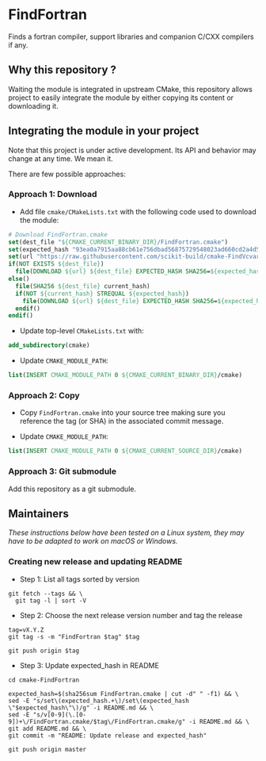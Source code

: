 FindFortran
===========

Finds a fortran compiler, support libraries and companion C/CXX compilers if any.


## Why this repository ?

Waiting the module is integrated in upstream CMake, this repository allows project 
to easily integrate the module by either copying its content or downloading it.

## Integrating the module in your project

Note that this project is under active development. Its API and behavior may change at any time. We mean it.

There are few possible approaches:

### Approach 1: Download

* Add file `cmake/CMakeLists.txt` with the following code used to download the module:

```cmake
# Download FindFortran.cmake
set(dest_file "${CMAKE_CURRENT_BINARY_DIR}/FindFortran.cmake")
set(expected_hash "93ea0a7915aa88cb61e756dbad56875729548023ad660cd2a4d5019e906cbf2d")
set(url "https://raw.githubusercontent.com/scikit-build/cmake-FindVcvars/v0.1/FindFortran.cmake")
if(NOT EXISTS ${dest_file})
  file(DOWNLOAD ${url} ${dest_file} EXPECTED_HASH SHA256=${expected_hash})
else()
  file(SHA256 ${dest_file} current_hash)
  if(NOT ${current_hash} STREQUAL ${expected_hash})
    file(DOWNLOAD ${url} ${dest_file} EXPECTED_HASH SHA256=${expected_hash})
  endif()
endif()
```

* Update top-level `CMakeLists.txt` with:

```cmake
add_subdirectory(cmake)
```

* Update `CMAKE_MODULE_PATH`:

```cmake
list(INSERT CMAKE_MODULE_PATH 0 ${CMAKE_CURRENT_BINARY_DIR}/cmake)
```


### Approach 2: Copy

* Copy `FindFortran.cmake` into your source tree making sure you reference the tag (or SHA) in the associated
  commit message.

* Update `CMAKE_MODULE_PATH`:

```cmake
list(INSERT CMAKE_MODULE_PATH 0 ${CMAKE_CURRENT_SOURCE_DIR}/cmake)
```

### Approach 3: Git submodule

Add this repository as a git submodule.

## Maintainers

_These instructions below have been tested on a Linux system, they may have to be adapted to work on macOS or Windows._

### Creating new release and updating README

* Step 1: List all tags sorted by version

```
git fetch --tags && \
  git tag -l | sort -V
```

* Step 2: Choose the next release version number and tag the release

```
tag=vX.Y.Z
git tag -s -m "FindFortran $tag" $tag

git push origin $tag
```

* Step 3: Update expected_hash in README

```
cd cmake-FindFortran

expected_hash=$(sha256sum FindFortran.cmake | cut -d" " -f1) && \
sed -E "s/set\(expected_hash.+\)/set\(expected_hash \"$expected_hash\"\)/g" -i README.md && \
sed -E "s/v[0-9](\.[0-9])+\/FindFortran.cmake/$tag\/FindFortran.cmake/g" -i README.md && \
git add README.md && \
git commit -m "README: Update release and expected_hash"

git push origin master
```

